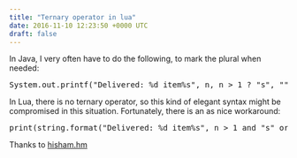 ```yaml
---
title: "Ternary operator in lua"
date: 2016-11-10 12:23:50 +0000 UTC
draft: false
---
```

In Java, I very often have to do the following, to mark the plural when needed:
<pre>System.out.printf("Delivered: %d item%s", n, n &gt; 1 ? "s", "");
</pre>
In Lua, there is no ternary operator, so this kind of elegant syntax might be compromised in this situation. Fortunately, there is an as nice workaround:
<pre>print(string.format("Delivered: %d item%s", n &gt; 1 and "s" or ""))</pre>
Thanks to <a href="http://hisham.hm/2011/05/04/luas-and-or-as-a-ternary-operator/">hisham.hm</a>